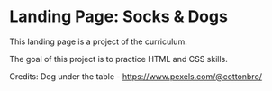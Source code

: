 # Landing Page: Socks & Dogs

This landing page is a project of the curriculum.

The goal of this project is to practice HTML and CSS skills.

Credits: 
Dog under the table - https://www.pexels.com/@cottonbro/